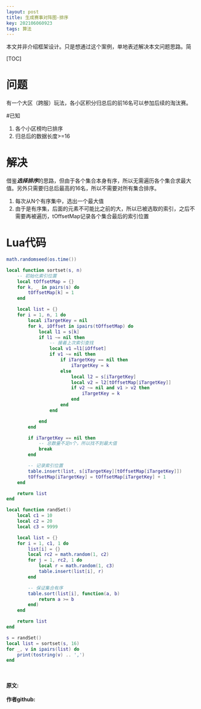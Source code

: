 ```yaml
---
layout: post
title: 生成赛事对阵图-排序
key: 202106060923
tags: 算法
---
```



本文并非介绍框架设计。只是想通过这个案例，单地表述解决本文问题思路。简

[TOC]

# 问题
有一个大区（跨服）玩法，各小区积分归总后的前16名可以参加后续的淘汰赛。

#已知
1. 各个小区榜均已排序
2. 归总后的数据长度>=16

# 解决
借鉴***选择排序***的思路，但由于各个集合本身有序，所以无需遍历各个集合求最大值。另外只需要归总后最高的16名，所以不需要对所有集合排序。
1. 每次从N个有序集中，选出一个最大值
2. 由于是有序集，后面的元素不可能比之前的大，所以已被选取的索引，之后不需要再被遍历，tOffsetMap记录各个集合最后的索引位置


# Lua代码
```lua
math.randomseed(os.time())

local function sortset(s, n)
    -- 初始化索引位置
    local tOffsetMap = {}
    for k, _ in pairs(s) do
        tOffsetMap[k] = 1
    end

    local list = {}
    for i = 1, n, 1 do
        local iTargetKey = nil
        for k, iOffset in ipairs(tOffsetMap) do
            local l1 = s[k]
            if l1 ~= nil then
                -- 接着上次索引查找
                local v1 =l1[iOffset] 
                if v1 ~= nil then
                    if iTargetKey == nil then
                        iTargetKey = k
                    else
                        local l2 = s[iTargetKey]
                        local v2 = l2[tOffsetMap[iTargetKey]] 
                        if v2 ~= nil and v1 > v2 then
                            iTargetKey = k
                        end
                    end
                end

            end
        end

        if iTargetKey == nil then
            -- 总数量不足n个，所以找不到最大值
            break
        end

        -- 记录索引位置
        table.insert(list, s[iTargetKey][tOffsetMap[iTargetKey]])
        tOffsetMap[iTargetKey] = tOffsetMap[iTargetKey] + 1
    end

    return list
end

local function randSet()
    local c1 = 10
    local c2 = 20
    local c3 = 9999

    local list = {}
    for i = 1, c1, 1 do
        list[i] = {}
        local rc2 = math.random(1, c2)
        for j = 1, rc2, 1 do
            local r = math.random(1, c3)
            table.insert(list[i], r)
        end

        -- 保证集合有序
        table.sort(list[i], function(a, b)
            return a >= b
        end)
    end

    return list
end

s = randSet()
local list = sortset(s, 16)
for _, v in ipairs(list) do
    print(tostring(v) .. ',')
end
```

<br>	
<br>	
<b>原文:<br>
<https://lizijie.github.io/2021/06/05/%E7%94%9F%E6%88%90%E8%B5%9B%E4%BA%8B%E5%AF%B9%E9%98%B5%E5%9B%BE-%E6%8E%92%E5%BA%8F.html>
<br>
作者github:<br>	
<https://github.com/lizijie>
</b>
